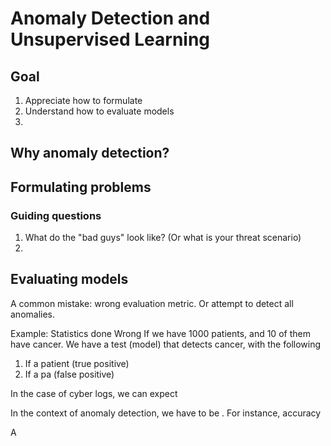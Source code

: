 # Anomaly Detection and Unsupervised Learning
## Goal

1. Appreciate how to formulate 
2. Understand how to evaluate models
3. 

## Why anomaly detection?


## Formulating problems

### Guiding questions
1. What do the "bad guys" look like? (Or what is your threat scenario)
2. 

## Evaluating models
A common mistake: wrong evaluation metric. Or attempt to detect all anomalies.

Example: Statistics done Wrong
If we have 1000 patients, and 10 of them have cancer. We have a test (model) that detects cancer, with the following
1. If a patient (true positive)
2. If a pa (false positive)

In the case of cyber logs, we can expect 

In the context of anomaly detection, we have to be . For instance, accuracy

A
